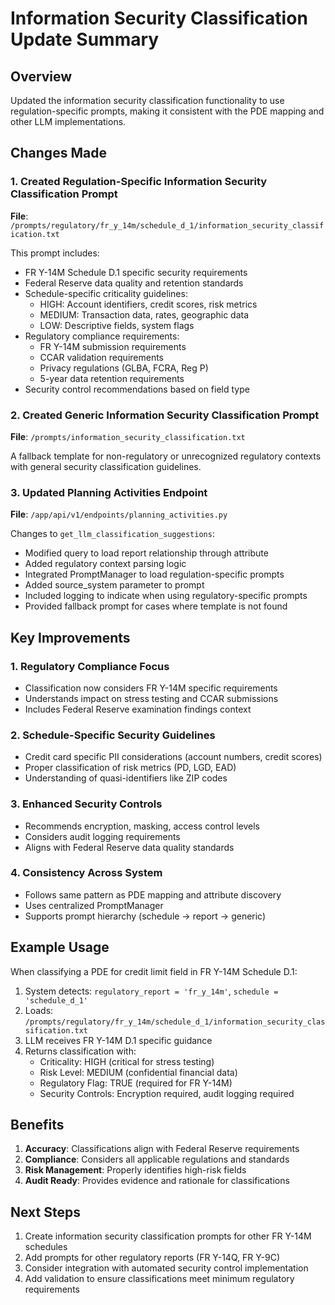 # Information Security Classification Update Summary

## Overview
Updated the information security classification functionality to use regulation-specific prompts, making it consistent with the PDE mapping and other LLM implementations.

## Changes Made

### 1. Created Regulation-Specific Information Security Classification Prompt
**File**: `/prompts/regulatory/fr_y_14m/schedule_d_1/information_security_classification.txt`

This prompt includes:
- FR Y-14M Schedule D.1 specific security requirements
- Federal Reserve data quality and retention standards
- Schedule-specific criticality guidelines:
  - HIGH: Account identifiers, credit scores, risk metrics
  - MEDIUM: Transaction data, rates, geographic data
  - LOW: Descriptive fields, system flags
- Regulatory compliance requirements:
  - FR Y-14M submission requirements
  - CCAR validation requirements
  - Privacy regulations (GLBA, FCRA, Reg P)
  - 5-year data retention requirements
- Security control recommendations based on field type

### 2. Created Generic Information Security Classification Prompt
**File**: `/prompts/information_security_classification.txt`

A fallback template for non-regulatory or unrecognized regulatory contexts with general security classification guidelines.

### 3. Updated Planning Activities Endpoint
**File**: `/app/api/v1/endpoints/planning_activities.py`

Changes to `get_llm_classification_suggestions`:
- Modified query to load report relationship through attribute
- Added regulatory context parsing logic
- Integrated PromptManager to load regulation-specific prompts
- Added source_system parameter to prompt
- Included logging to indicate when using regulatory-specific prompts
- Provided fallback prompt for cases where template is not found

## Key Improvements

### 1. **Regulatory Compliance Focus**
- Classification now considers FR Y-14M specific requirements
- Understands impact on stress testing and CCAR submissions
- Includes Federal Reserve examination findings context

### 2. **Schedule-Specific Security Guidelines**
- Credit card specific PII considerations (account numbers, credit scores)
- Proper classification of risk metrics (PD, LGD, EAD)
- Understanding of quasi-identifiers like ZIP codes

### 3. **Enhanced Security Controls**
- Recommends encryption, masking, access control levels
- Considers audit logging requirements
- Aligns with Federal Reserve data quality standards

### 4. **Consistency Across System**
- Follows same pattern as PDE mapping and attribute discovery
- Uses centralized PromptManager
- Supports prompt hierarchy (schedule → report → generic)

## Example Usage

When classifying a PDE for credit limit field in FR Y-14M Schedule D.1:

1. System detects: `regulatory_report = 'fr_y_14m'`, `schedule = 'schedule_d_1'`
2. Loads: `/prompts/regulatory/fr_y_14m/schedule_d_1/information_security_classification.txt`
3. LLM receives FR Y-14M D.1 specific guidance
4. Returns classification with:
   - Criticality: HIGH (critical for stress testing)
   - Risk Level: MEDIUM (confidential financial data)
   - Regulatory Flag: TRUE (required for FR Y-14M)
   - Security Controls: Encryption required, audit logging required

## Benefits

1. **Accuracy**: Classifications align with Federal Reserve requirements
2. **Compliance**: Considers all applicable regulations and standards
3. **Risk Management**: Properly identifies high-risk fields
4. **Audit Ready**: Provides evidence and rationale for classifications

## Next Steps

1. Create information security classification prompts for other FR Y-14M schedules
2. Add prompts for other regulatory reports (FR Y-14Q, FR Y-9C)
3. Consider integration with automated security control implementation
4. Add validation to ensure classifications meet minimum regulatory requirements